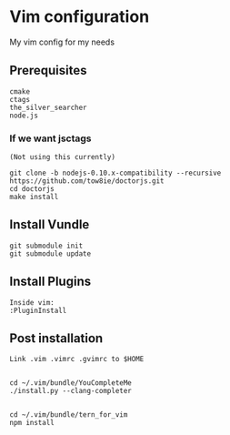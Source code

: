 # Vim configuration #

My vim config for my needs

## Prerequisites ##

    cmake
    ctags
    the_silver_searcher
    node.js

### If we want jsctags ###

    (Not using this currently)

    git clone -b nodejs-0.10.x-compatibility --recursive https://github.com/tow8ie/doctorjs.git
    cd doctorjs
    make install

## Install Vundle ##

    git submodule init
    git submodule update

## Install Plugins ##

    Inside vim:
    :PluginInstall

## Post installation ##

    Link .vim .vimrc .gvimrc to $HOME


    cd ~/.vim/bundle/YouCompleteMe
    ./install.py --clang-completer


    cd ~/.vim/bundle/tern_for_vim
    npm install
